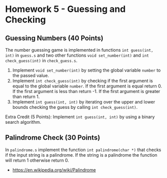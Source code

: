 # Homework 5 - Guessing and Checking

## Guessing Numbers (40 Points)

The number guessing game is implemented in functions 
`int guess(int, int)` in `guess.s` and two other functions
`void set_number(int)` and `int check_guess(int)` in `check_guess.s`.

1. Implement `void set_number(int)` by setting the global variable 
`number` to the passed value.
1. Implement `int check_guess(int)` by checking if the first argument is
equal to the global variable `number`. If the first argument is equal
return 0. If the first argument is less than return -1. If the first
argument is greater than return 1.
1. Implement `int guess(int, int)` by iterating over the upper and lower
bounds checking the guess by calling `int check_guess(int)`.

Extra Credit (5 Points): Implement `int guess(int, int)` by using a
binary search algorithm.

## Palindrome Check (30 Points)

In `palindrome.s` implement the function `int palindrome(char *)` that 
checks if the input string is a palindrome. If the string is a 
palindrome the function will return 1 otherwise return 0.

- https://en.wikipedia.org/wiki/Palindrome